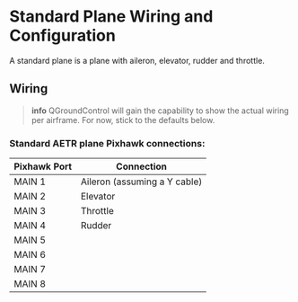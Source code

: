 # Standard Plane Wiring and Configuration

A standard plane is a plane with aileron, elevator, rudder and throttle.

## Wiring


> **info** QGroundControl will gain the capability to show the
  actual wiring per airframe. For now, stick to the defaults below.

### Standard AETR plane Pixhawk connections:

Pixhawk Port | Connection
--- | ---
MAIN 1   | Aileron (assuming a Y cable)
MAIN 2   | Elevator
MAIN 3   | Throttle
MAIN 4   | Rudder
MAIN 5   | 
MAIN 6   | 
MAIN 7   | 
MAIN 8   | 

                            

